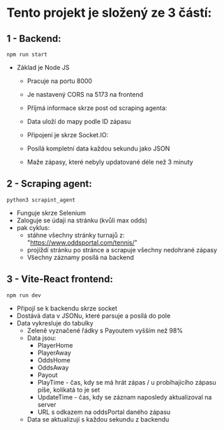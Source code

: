 # Tento projekt je složený ze 3 částí:

## 1 - Backend: 
```
npm run start
```
- Základ je Node JS
    - Pracuje na portu 8000
    - Je nastavený CORS na 5173 na frontend
    
    - Příjmá informace skrze post od scraping agenta:
    - Data uloží do mapy podle ID zápasu
    
    - Připojení je skrze Socket.IO:
    - Posílá kompletní data každou sekundu jako JSON 

    - Maže zápasy, které nebyly updatované déle než 3 minuty

## 2 - Scraping agent: 
```
python3 scrapint_agent
```
- Funguje skrze Selenium
- Zaloguje se údaji na stránku (kvůli max odds)
- pak cyklus:   
    - stáhne všechny stránky turnajů z: "https://www.oddsportal.com/tennis/"
    - projíždí stránku po stránce a scrapuje všechny nedohrané zápasy
    - Všechny záznamy posílá na backend

## 3 - Vite-React frontend: 
```
npm run dev
```
- Připojí se k backendu skrze socket
- Dostává data v JSONu, které parsuje a posílá do pole
- Data vykresluje do tabulky
    - Zeleně vyznačené řádky s Payoutem vyšším než 98%
    - Data jsou: 
        - PlayerHome
        - PlayerAway
        - OddsHome
        - OddsAway
        - Payout
        - PlayTime - čas, kdy se má hrát zápas / u probíhajícího zápasu píše, kolikatá to je set
        - UpdateTime - čas, kdy se záznam naposledy aktualizoval na server
        - URL s odkazem na oddsPortal daného zápasu
    - Data se aktualizují s každou sekundu z backendu
